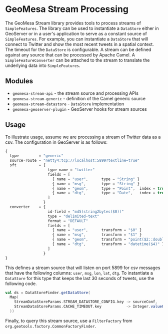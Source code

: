 # GeoMesa Stream Processing

The GeoMesa Stream library provides tools to process streams of
`SimpleFeatures`.  The library can be used to instantiate a
`DataStore` either in GeoServer or in a user's application to serve
as a constant source of `SimpleFeatures`.  For example, you
can instantiate a `DataStore` that will connect to Twitter and
show the most recent tweets in a spatial context.  The timeout for
the `DataStore` is configurable.  A stream can be defined against
any source that can be processed by Apache Camel.  A `SimpleFeatureConverter`
can be attached to the stream to translate the underlying data into
`SimpleFeatures`.

## Modules
 * `geomesa-stream-api` - the stream source and processing APIs
 * `geomesa-stream-generic` - definition of the Camel generic source
 * `geomesa-stream-datastore` - `DataStore` implementation
 * `geomesa-geoserver-plugin` - GeoServer hooks for stream sources
 
## Usage

To illustrate usage, assume we are processing a stream of Twitter data
as a csv.  The configuration in GeoServer is as follows:


```javascript
{
  type         = "generic"
  source-route = "netty4:tcp://localhost:5899?textline=true"
  sft          = {
                   type-name = "twitter"
                   fields = [
                     { name = "user",      type = "String" }
                     { name = "msg",       type = "String" }
                     { name = "geom",      type = "Point",  index = true, srid = 4326, default = true }
                     { name = "dtg",       type = "Date",   index = true }
                   ]
                 }
  converter    = {
                   id-field = "md5(string2bytes($0))"
                   type = "delimited-text"
                   format = "DEFAULT"
                   fields = [
                     { name = "user",      transform = "$0" }
                     { name = "msg",       transform = "$1" }
                     { name = "geom",      transform = "point($2::double, $3::double)" }
                     { name = "dtg",       transform = "datetime($4)" }
                   ]
                 }
}
```   

This defines a stream source that will listen on port 5899 for csv messages
that have the  following columns: `user`, `msg`, `lon`, `lat`, `dtg`.  To instantiate
a `DataStore` for this type that keeps the last 30 seconds of tweets, use the following code.

```scala
val ds = DataStoreFinder.getDataStore(
  Map(
    StreamDataStoreParams.STREAM_DATASTORE_CONFIG.key -> sourceConf,
    StreamDataStoreParams.CACHE_TIMEOUT.key           -> Integer.valueOf(30)
  ))
```

Finally, to query this stream source, use a `FilterFactory` from `org.geotools.factory.CommonFactoryFinder`.